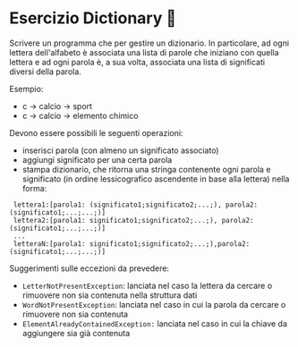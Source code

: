 # Esercizio Dictionary 🛵

Scrivere un programma che per gestire un dizionario. In particolare, ad ogni lettera
dell'alfabeto è associata una lista di parole che iniziano con quella lettera e ad
ogni parola è, a sua volta, associata una lista di significati diversi della parola.

Esempio:
- c -> calcio -> sport
- c -> calcio -> elemento chimico

Devono essere possibili le seguenti operazioni:
- inserisci parola (con almeno un significato associato)
- aggiungi significato per una certa parola
- stampa dizionario, che ritorna una stringa contenente ogni parola e significato
  (in ordine lessicografico ascendente in base alla lettera) nella forma:

```
 lettera1:[parola1: (significato1;significato2;...;), parola2: (significato1;...;...;)]
 lettera2:[parola1: significato1;significato2;...;), parola2: (significato1;...;...;)]
 ...
 letteraN:[parola1: significato1;significato2;...;),parola2: (significato1;...;...;)]
```  

Suggerimenti sulle eccezioni da prevedere:
- `LetterNotPresentException`: lanciata nel caso la lettera da cercare o rimuovere non sia contenuta nella struttura dati
- `WordNotPresentException`: lanciata nel caso in cui la parola da cercare o rimuovere non sia contenuta
- `ElementAlreadyContainedException:` lanciata nel caso in cui la chiave da aggiungere sia già contenuta
